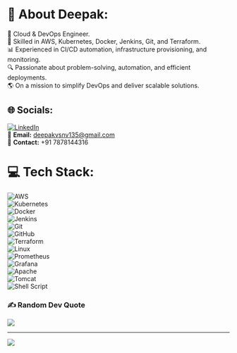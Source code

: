 # 💫 About Deepak:
🚀 Cloud & DevOps Engineer.<br>
🎯 Skilled in AWS, Kubernetes, Docker, Jenkins, Git, and Terraform.<br>
📊 Experienced in CI/CD automation, infrastructure provisioning, and monitoring.<br>
🔍 Passionate about problem-solving, automation, and efficient deployments.<br>
🌎 On a mission to simplify DevOps and deliver scalable solutions.<br>

## 🌐 Socials:
[![LinkedIn](https://img.shields.io/badge/LinkedIn-%230077B5.svg?logo=linkedin&logoColor=white)](https://linkedin.com/in/deepak-vaishnav)  
📧 **Email:** deepakvsnv135@gmail.com  
📱 **Contact:** +91 7878144316  

# 💻 Tech Stack:
![AWS](https://img.shields.io/badge/AWS-%23FF9900.svg?style=flat&logo=amazon-aws&logoColor=white)  
![Kubernetes](https://img.shields.io/badge/kubernetes-%23326ce5.svg?style=flat&logo=kubernetes&logoColor=white)  
![Docker](https://img.shields.io/badge/docker-%230db7ed.svg?style=flat&logo=docker&logoColor=white)  
![Jenkins](https://img.shields.io/badge/jenkins-%232C5263.svg?style=flat&logo=jenkins&logoColor=white)  
![Git](https://img.shields.io/badge/Git-fc6d26?style=flat&logo=git&logoColor=white)  
![GitHub](https://img.shields.io/badge/github-%23121011.svg?style=flat&logo=github&logoColor=white)  
![Terraform](https://img.shields.io/badge/terraform-%235835CC.svg?style=flat&logo=terraform&logoColor=white)  
![Linux](https://img.shields.io/badge/Linux-FCC624?style=flat&logo=linux&logoColor=black)  
![Prometheus](https://img.shields.io/badge/prometheus-E6522C.svg?style=flat&logo=prometheus&logoColor=white)  
![Grafana](https://img.shields.io/badge/grafana-F46800.svg?style=flat&logo=grafana&logoColor=white)  
![Apache](https://img.shields.io/badge/apache-%23D42029.svg?style=flat&logo=apache&logoColor=white)  
![Tomcat](https://img.shields.io/badge/tomcat-%23F8DC75.svg?style=flat&logo=apache-tomcat&logoColor=black)  
![Shell Script](https://img.shields.io/badge/shell_script-%23121011.svg?style=flat&logo=gnu-bash&logoColor=white)  


### ✍️ Random Dev Quote
![](https://quotes-github-readme.vercel.app/api?type=horizontal&theme=radical)

---
[![](https://visitcount.itsvg.in/api?id=deepakvaishnav&icon=0&color=0)](https://visitcount.itsvg.in)
